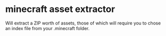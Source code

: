 # minecraft asset extractor
 Will extract a ZIP worth of assets, those of which will require you to chose an index file from your .minecraft folder.
